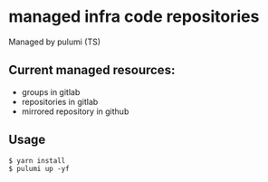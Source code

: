 # managed infra code repositories

Managed by pulumi (TS)

## Current managed resources:

- groups in gitlab
- repositories in gitlab
- mirrored repository in github

## Usage

```
$ yarn install
$ pulumi up -yf
```
